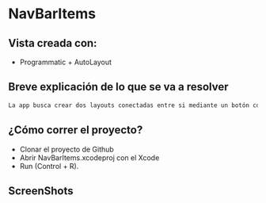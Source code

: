 # NavBarItems

## Vista creada con:
- Programmatic + AutoLayout

## Breve explicación de lo que se va a resolver

```bash
La app busca crear dos layouts conectadas entre si mediante un botón con NavBar diferentes.
```

## ¿Cómo correr el proyecto?

- Clonar el proyecto de Github
- Abrir NavBarItems.xcodeproj con el Xcode 
- Run (Control + R).

## ScreenShots

